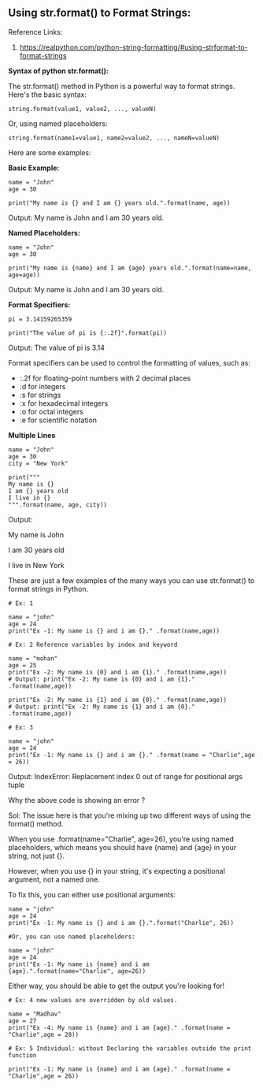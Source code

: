 ## Using str.format() to Format Strings:

Reference Links:

1. https://realpython.com/python-string-formatting/#using-strformat-to-format-strings



**Syntax of python str.format():**

The str.format() method in Python is a powerful way to format strings. Here's the basic syntax:


```string.format(value1, value2, ..., valueN)```


Or, using named placeholders:


```string.format(name1=value1, name2=value2, ..., nameN=valueN)```


Here are some examples:

**Basic Example:**

```
name = "John"
age = 30

print("My name is {} and I am {} years old.".format(name, age))
```

Output: My name is John and I am 30 years old.


**Named Placeholders:**

```
name = "John"
age = 30

print("My name is {name} and I am {age} years old.".format(name=name, age=age))
```
Output: My name is John and I am 30 years old.


**Format Specifiers:**
```
pi = 3.14159265359

print("The value of pi is {:.2f}".format(pi))
```

Output: The value of pi is 3.14


Format specifiers can be used to control the formatting of values, such as:

- :.2f for floating-point numbers with 2 decimal places
- :d for integers
- :s for strings
- :x for hexadecimal integers
- :o for octal integers
- :e for scientific notation



**Multiple Lines**

```
name = "John"
age = 30
city = "New York"

print("""
My name is {}
I am {} years old
I live in {}
""".format(name, age, city))
```

 Output:
 
 My name is John
 
 I am 30 years old

 I live in New York


These are just a few examples of the many ways you can use str.format() to format strings in Python.



```
# Ex: 1

name = "john"
age = 24
print("Ex -1: My name is {} and i am {}." .format(name,age))
```


```
# Ex: 2 Reference variables by index and keyword

name = "mohan"
age = 25
print("Ex -2: My name is {0} and i am {1}." .format(name,age))
# Output: print("Ex -2: My name is {0} and i am {1}." .format(name,age))

print("Ex -2: My name is {1} and i am {0}." .format(name,age))
# Output: print("Ex -2: My name is {1} and i am {0}." .format(name,age))

```


```
# Ex: 3

name = "john"
age = 24
print("Ex -1: My name is {} and i am {}." .format(name = "Charlie",age = 26))
```
Output: IndexError: Replacement index 0 out of range for positional args tuple


Why the above code is showing an error ?

Sol:
The issue here is that you're mixing up two different ways of using the format() method.

When you use .format(name="Charlie", age=26), you're using named placeholders, which means you should have {name} and {age} in your string, not just {}.

However, when you use {} in your string, it's expecting a positional argument, not a named one.

To fix this, you can either use positional arguments:

```
name = "john"
age = 24
print("Ex -1: My name is {} and i am {}.".format("Charlie", 26))

#Or, you can use named placeholders:

name = "john"
age = 24
print("Ex -1: My name is {name} and i am {age}.".format(name="Charlie", age=26))
```

Either way, you should be able to get the output you're looking for!


```
# Ex: 4 new values are overridden by old values.

name = "Madhav"
age = 27
print("Ex -4: My name is {name} and i am {age}." .format(name = "Charlie",age = 28))
```


```
# Ex: 5 Individual: without Declaring the variables outside the print function

print("Ex -1: My name is {name} and i am {age}." .format(name = "Charlie",age = 26))
```
